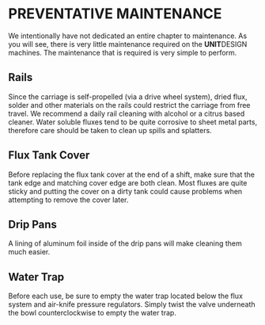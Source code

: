 
# PREVENTATIVE MAINTENANCE

We intentionally have not dedicated an entire chapter to maintenance. As you will see, there is very little maintenance required on the **UNIT**DESIGN machines. The maintenance that is required is very simple to perform.

## Rails

Since the carriage is self-propelled (via a drive wheel system), dried flux, solder and other materials on the rails could restrict the carriage from free travel. We recommend a daily rail cleaning with alcohol or a citrus based cleaner. Water soluble fluxes tend to be quite corrosive to sheet metal parts, therefore care should be taken to clean up spills and splatters.

## Flux Tank Cover

Before replacing the flux tank cover at the end of a shift, make sure that the tank edge and matching cover edge are both clean. Most fluxes are quite sticky and putting the cover on a dirty tank could cause problems when attempting to remove the cover later.

## Drip Pans

A lining of aluminum foil inside of the drip pans will make cleaning them much easier.

## Water Trap

Before each use, be sure to empty the water trap located below the flux system and air-knife pressure regulators. Simply twist the valve underneath the bowl counterclockwise to empty the water trap.

